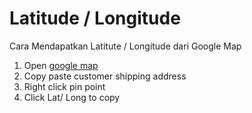 # Latitude / Longitude

Cara Mendapatkan Latitute / Longitude dari Google Map 

1. Open [google map](https://www.google.com/maps)
2. Copy paste customer shipping address 
3. Right click pin point
4. Click Lat/ Long to copy

